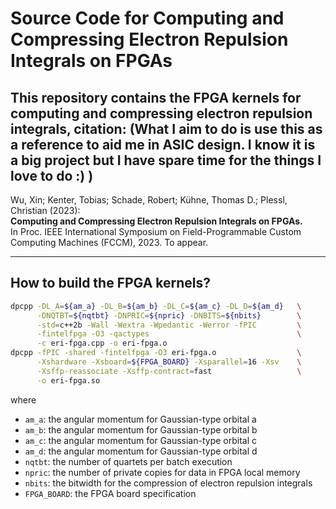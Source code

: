 # Source Code for Computing and Compressing Electron Repulsion Integrals on FPGAs

This repository contains the FPGA kernels for computing and compressing electron repulsion integrals, citation:
(What I aim to do is use this as a reference to aid me in ASIC design. I know it is a big project but I have spare time for the things I love to do :) )
---
Wu, Xin; Kenter, Tobias; Schade, Robert; Kühne, Thomas D.; Plessl, Christian (2023):  
**Computing and Compressing Electron Repulsion Integrals on FPGAs.**  
In Proc. IEEE International Symposium on Field-Programmable Custom Computing Machines (FCCM), 2023. To appear.

---

## How to build the FPGA kernels?

```bash
dpcpp -DL_A=${am_a} -DL_B=${am_b} -DL_C=${am_c} -DL_D=${am_d}   \
      -DNQTBT=${nqtbt} -DNPRIC=${npric} -DNBITS=${nbits}        \
      -std=c++2b -Wall -Wextra -Wpedantic -Werror -fPIC         \
      -fintelfpga -O3 -qactypes                                 \
      -c eri-fpga.cpp -o eri-fpga.o
dpcpp -fPIC -shared -fintelfpga -O3 eri-fpga.o                  \
      -Xshardware -Xsboard=${FPGA_BOARD} -Xsparallel=16 -Xsv    \
      -Xsffp-reassociate -Xsffp-contract=fast                   \
      -o eri-fpga.so
```

where

- `am_a`: the angular momentum for Gaussian-type orbital a
- `am_b`: the angular momentum for Gaussian-type orbital b
- `am_c`: the angular momentum for Gaussian-type orbital c
- `am_d`: the angular momentum for Gaussian-type orbital d
- `nqtbt`: the number of quartets per batch execution
- `npric`: the number of private copies for data in FPGA local memory
- `nbits`: the bitwidth for the compression of electron repulsion integrals
- `FPGA_BOARD`: the FPGA board specification

